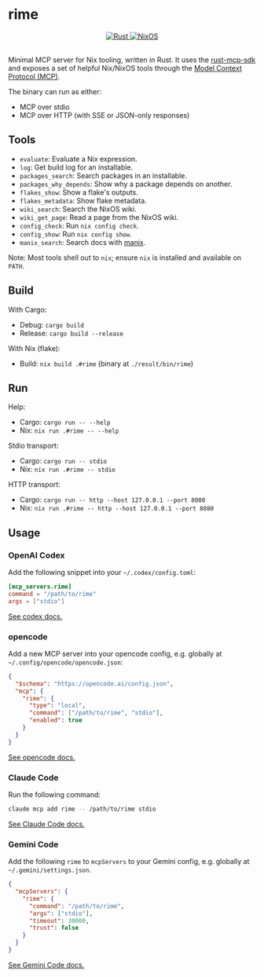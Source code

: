 # rime

<div align="center">
    <a href="https://www.rust-lang.org/">
        <img src="https://img.shields.io/badge/Written_In-Rust-ce412b?style=for-the-badge&logo=rust" alt="Rust" />
    </a>
    <a href="https://nixos.org">
        <img src="https://img.shields.io/badge/MCP_for-NixOS-7ebae4?style=for-the-badge&logo=nixos" alt="NixOS" />
    </a>
</div>

<br>

Minimal MCP server for Nix tooling, written in Rust. It uses the [rust-mcp-sdk](https://github.com/rust-mcp-stack/rust-mcp-sdk)
and exposes a set of helpful Nix/NixOS tools through the [Model Context Protocol (MCP)](https://modelcontextprotocol.io).

The binary can run as either:

- MCP over stdio
- MCP over HTTP (with SSE or JSON-only responses)

## Tools

- `evaluate`: Evaluate a Nix expression.
- `log`: Get build log for an installable.
- `packages_search`: Search packages in an installable.
- `packages_why_depends`: Show why a package depends on another.
- `flakes_show`: Show a flake's outputs.
- `flakes_metadata`: Show flake metadata.
- `wiki_search`: Search the NixOS wiki.
- `wiki_get_page`: Read a page from the NixOS wiki.
- `config_check`: Run `nix config check`.
- `config_show`: Run `nix config show`.
- `manix_search`: Search docs with [manix](https://github.com/mlvzk/manix).

Note: Most tools shell out to `nix`; ensure `nix` is installed and available on `PATH`.

## Build

With Cargo:
- Debug: `cargo build`
- Release: `cargo build --release`

With Nix (flake):
- Build: `nix build .#rime` (binary at `./result/bin/rime`)

## Run

Help:
- Cargo: `cargo run -- --help`
- Nix: `nix run .#rime -- --help`

Stdio transport:
- Cargo: `cargo run -- stdio`
- Nix: `nix run .#rime -- stdio`

HTTP transport:
- Cargo: `cargo run -- http --host 127.0.0.1 --port 8080`
- Nix: `nix run .#rime -- http --host 127.0.0.1 --port 8080`

## Usage

### OpenAI Codex

Add the following snippet into your `~/.codex/config.toml`:

```toml
[mcp_servers.rime]
command = "/path/to/rime"
args = ["stdio"]
```

[See codex docs.](https://github.com/openai/codex?tab=readme-ov-file#model-context-protocol-mcp)

### opencode

Add a new MCP server into your opencode config, e.g. globally at `~/.config/opencode/opencode.json`:

```json
{
  "$schema": "https://opencode.ai/config.json",
  "mcp": {
    "rime": {
      "type": "local",
      "command": ["/path/to/rime", "stdio"],
      "enabled": true
    }
  }
}
```

[See opencode docs.](https://opencode.ai/docs/mcp-servers)

### Claude Code

Run the following command:

```bash
claude mcp add rime -- /path/to/rime stdio
```

[See Claude Code docs.](https://docs.anthropic.com/en/docs/claude-code/mcp#local-scope)

### Gemini Code

Add the following `rime` to `mcpServers` to your Gemini config, e.g. globally at `~/.gemini/settings.json`.

```json
{
  "mcpServers": {
    "rime": {
      "command": "/path/to/rime",
      "args": ["stdio"],
      "timeout": 30000,
      "trust": false
    }
  }
}
```

[See Gemini Code docs.](https://github.com/google-gemini/gemini-cli/blob/main/docs/tools/mcp-server.md#how-to-set-up-your-mcp-server)

